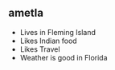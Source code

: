 ## ametla

- Lives in Fleming Island
- Likes Indian food
- Likes Travel
- Weather is good in Florida
